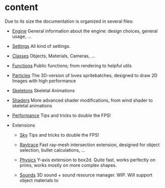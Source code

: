 # content
Due to its size the documentation is organized in several files:

- [Engine](https://3dreamengine.github.io/3DreamEngine/docu/engine)
General information about the engine: design choices, general usage, ...

- [Settings](https://3dreamengine.github.io/3DreamEngine/docu/settings)
All kind of settings.

- [Classes](https://3dreamengine.github.io/3DreamEngine/docu/classes)
Objects, Materials, Cameras, ...

- [Functions](https://3dreamengine.github.io/3DreamEngine/docu/functions)
Public functions; from rendering to helpful utils

- [Particles](https://3dreamengine.github.io/3DreamEngine/docu/particles)
The 3D-version of loves spritebatches, designed to draw 2D Images with high performance

- [Skeletons](https://3dreamengine.github.io/3DreamEngine/docu/skeletons)
Skeletal Animations

- [Shaders](https://3dreamengine.github.io/3DreamEngine/docu/particles)
More advanced shader modifications, from wind shader to skeletal animations

- [Performance](https://3dreamengine.github.io/3DreamEngine/docu/performance)
Tips and tricks to double the FPS!

* Extensions
    - [Sky](https://3dreamengine.github.io/3DreamEngine/docu/extensions/sky)
    Tips and tricks to double the FPS!

    - [Raytrace](https://3dreamengine.github.io/3DreamEngine/docu/extensions/raytrace)
    Fast ray-mesh intersection extension, designed for object selection, bullet calculations, ...

    - [Physics](https://3dreamengine.github.io/3DreamEngine/docu/extensions/physics)
    Y-axis extension to box2d. Quite fast, works perfectly on prims, works mostly on more complex shapes.

    - [Sounds](https://3dreamengine.github.io/3DreamEngine/docu/extensions/sounds)
    3D sound + sound resource manager. WIP. Will support object materials to 